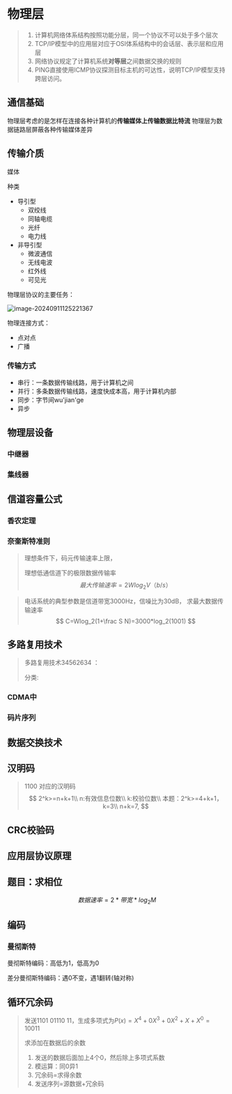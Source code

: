 # 物理层

> 1. 计算机网络体系结构按照功能分层，同一个协议不可以处于多个层次
> 2. TCP/IP模型中的应用层对应于OSI体系结构中的会话层、表示层和应用层
> 3. 网络协议规定了计算机系统**对等层**之间数据交换的规则
> 4. PING直接使用ICMP协议探测目标主机的可达性，说明TCP/IP模型支持跨层访问。

## 通信基础

物理层考虑的是怎样在连接各种计算机的**传输媒体上传输数据比特流**
物理层为数据链路层屏蔽各种传输媒体差异

## 传输介质

媒体

种类

- 导引型
    - 双绞线
    - 同轴电缆
    - 光纤
    - 电力线
- 非导引型
    - 微波通信
    - 无线电波
    - 红外线
    - 可见光   



物理层协议的主要任务：

![image-20240911125221367](./images/image-20240911125221367.png)

物理连接方式：

- 点对点
- 广播

### 传输方式

- 串行：一条数据传输线路，用于计算机之间
- 并行：多条数据传输线路，速度快成本高，用于计算机内部
- 同步：字节间wu'jian'ge
- 异步



## 物理层设备

### 中继器

### 集线器


## 信道容量公式

### 香农定理



### 奈奎斯特准则

> 理想条件下，码元传输速率上限，
>
> 理想低通信道下的极限数据传输率
> $$
> 最大传输速率=2Wlog_2V（b/s）
> $$
> 

> 电话系统的典型参数是信道带宽3000Hz，信噪比为30dB，
> 求最大数据传输速率
> $$
> C=Wlog_2(1+\frac S N)=3000*log_2(1001)
> $$
> 



## 多路复用技术

> 多路复用技术34562634 ：
>
> 分类:

### CDMA中 

### 码片序列

## 数据交换技术



## 汉明码

> 1100 对应的汉明码
> $$
> 2^k>=n+k+1\\
> n:有效信息位数\\
> k:校验位数\\
> 本题：2^k>=4+k+1，k=3\\
> n+k=7,
> $$

## CRC校验码





## 应用层协议原理



## 题目：求相位

$$
数据速率=2*带宽*log_2M
$$

## 编码

### 曼彻斯特

曼彻斯特编码：高低为1，低高为0

差分曼彻斯特编码：遇0不变，遇1翻转(轴对称)

## 循环冗余码

> 发送1101 01110 11，生成多项式为$P(x)=X^4+0X^3+0X^2+X+X^0=10011$
>
> 求添加在数据后的余数
>
> 1. 发送的数据后面加上4个0，然后除上多项式系数
> 2. 模运算：同0异1
> 3. 冗余码=求得余数
> 4. 发送序列=源数据+冗余码
